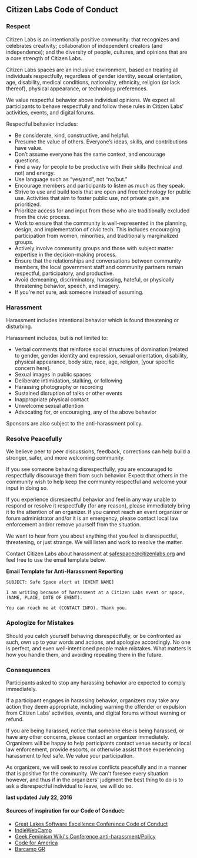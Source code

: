 ## Citizen Labs Code of Conduct

### Respect
Citizen Labs is an intentionally positive community: that recognizes and celebrates creativity; collaboration of independent creators (and independence); and the diversity of people, cultures, and opinions that are a core strength of Citizen Labs.

Citizen Labs spaces are an inclusive environment, based on treating all individuals respectfully, regardless of gender identity, sexual orientation, age, disability, medical conditions, nationality, ethnicity, religion (or lack thereof), physical appearance, or technology preferences.

We value respectful behavior above individual opinions. We expect all participants to behave respectfully and follow these rules in Citizen Labs’ activities, events, and digital forums.

Respectful behavior includes:
- Be considerate, kind, constructive, and helpful.
- Presume the value of others. Everyone’s ideas, skills, and contributions have value.
- Don’t assume everyone has the same context, and encourage questions.
- Find a way for people to be productive with their skills (technical and not) and energy.
- Use language such as “yes/and”, not “no/but.”
- Encourage members and participants to listen as much as they speak.
- Strive to use and build tools that are open and free technology for public use. Activities that aim to foster public use, not private gain, are prioritized.
- Prioritize access for and input from those who are traditionally excluded from the civic process.
- Work to ensure that the community is well-represented in the planning, design, and implementation of civic tech. This includes encouraging participation from women, minorities, and traditionally marginalized groups.
- Actively involve community groups and those with subject matter expertise in the decision-making process.
- Ensure that the relationships and conversations between community members, the local government staff and community partners remain respectful, participatory, and productive.
- Avoid demeaning, discriminatory, harassing, hateful, or physically threatening behavior, speech, and imagery.
- If you're not sure, ask someone instead of assuming.

### Harassment
Harassment includes intentional behavior which is found threatening or disturbing.

Harassment includes, but is not limited to:
- Verbal comments that reinforce social structures of domination [related to gender, gender identity and expression, sexual orientation, disability, physical appearance, body size, race, age, religion, [your specific concern here].
- Sexual images in public spaces
- Deliberate intimidation, stalking, or following
- Harassing photography or recording
- Sustained disruption of talks or other events
- Inappropriate physical contact
- Unwelcome sexual attention
- Advocating for, or encouraging, any of the above behavior

Sponsors are also subject to the anti-harassment policy.

### Resolve Peacefully
We believe peer to peer discussions, feedback, corrections can help build a stronger, safer, and more welcoming community.

If you see someone behaving disrespectfully, you are encouraged to respectfully discourage them from such behavior. Expect that others in the community wish to help keep the community respectful and welcome your input in doing so.

If you experience disrespectful behavior and feel in any way unable to respond or resolve it respectfully (for any reason), please immediately bring it to the attention of an organizer. If you cannot reach an event organizer or forum administrator and/or it is an emergency, please contact local law enforcement and/or remove yourself from the situation.

We want to hear from you about anything that you feel is disrespectful, threatening, or just strange. We will listen and work to resolve the matter.

Contact Citizen Labs about harassment at safespace@citizenlabs.org and feel free to use the email template below.

**Email Template for Anti-Harassment Reporting**

```
SUBJECT: Safe Space alert at [EVENT NAME]

I am writing because of harassment at a Citizen Labs event or space, (NAME, PLACE, DATE OF EVENT).

You can reach me at (CONTACT INFO). Thank you.
```

### Apologize for Mistakes
Should you catch yourself behaving disrespectfully, or be confronted as such, own up to your words and actions, and apologize accordingly. No one is perfect, and even well-intentioned people make mistakes. What matters is how you handle them, and avoiding repeating them in the future.

### Consequences
Participants asked to stop any harassing behavior are expected to comply immediately.

If a participant engages in harassing behavior, organizers may take any action they deem appropriate, including warning the offender or expulsion from Citizen Labs’ activities, events, and digital forums without warning or refund.

If you are being harassed, notice that someone else is being harassed, or have any other concerns, please contact an organizer immediately. Organizers will be happy to help participants contact venue security or local law enforcement, provide escorts, or otherwise assist those experiencing harassment to feel safe. We value your participation.

As organizers, we will seek to resolve conflicts peacefully and in a manner that is positive for the community. We can't foresee every situation however, and thus if in the organizers' judgment the best thing to do is to ask a disrespectful individual to leave, we will do so.

**last updated July 22, 2016**

#### **Sources of inspiration for our Code of Conduct:**

- [Great Lakes Software Excellence Conference Code of Conduct](http://glsec.softwaregr.org/code-of-conduct/)
- [IndieWebCamp](https://indieweb.org/code-of-conduct)
- [Geek Feminism Wiki's Conference anti-harassment/Policy](http://geekfeminism.wikia.com/wiki/Conference_anti-harassment/Policy)
- [Code for America](https://github.com/codeforamerica/codeofconduct)
- [Barcamp GR](http://barcampgr.org/code-of-conduct/)
